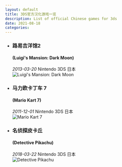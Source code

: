 ```yaml
---
layout: default
title: 3DS官方汉化游戏一览
description: List of official Chinese games for 3ds
date: 2021-08-18
categories: 
---
```


- ### 路易吉洋馆2 
  #### (Luigi's Mansion: Dark Moon)  
  *2013-03-20*  Nintendo 3DS  日本  
![Luigi's Mansion: Dark Moon](https://gitee.com/moselikk/picsBed/raw/master/image/202108182021656.jpg) 

- ### 马力欧卡丁车 7
  #### (Mario Kart 7) 
  *2011-12-01*  Nintendo 3DS  日本  
![Mario Kart 7](https://gitee.com/moselikk/picsBed/raw/master/image/202108182023794.jpg) 

- ### 名侦探皮卡丘 
  #### (Detective Pikachu) 
  *2018-03-22*  Nintendo 3DS  日本  
![Detective Pikachu](https://gitee.com/moselikk/picsBed/raw/master/image/202108182018842.jpg) 

